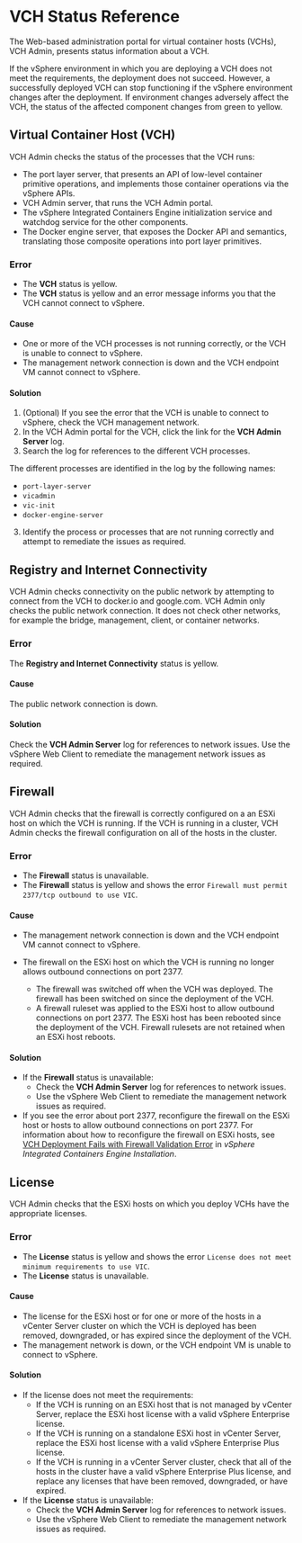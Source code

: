 # VCH Status Reference #

The Web-based administration portal for virtual container hosts (VCHs), VCH Admin, presents status information about a VCH.

If the vSphere environment in which you are deploying a VCH does not meet the requirements, the deployment does not succeed. However, a successfully deployed VCH can stop functioning if the vSphere environment changes after the deployment. If environment changes adversely affect the VCH, the status of the affected component changes from green to yellow.

## Virtual Container Host (VCH) ##

VCH Admin checks the status of the processes that the VCH runs:

- The port layer server, that presents an API of low-level container primitive operations, and implements those container operations via the vSphere APIs.
- VCH Admin server, that runs the VCH Admin portal. 
- The vSphere Integrated Containers Engine initialization service and watchdog service for the other components. 
- The Docker engine server, that exposes the Docker API and semantics, translating those composite operations into port layer primitives.

### Error ###

- The **VCH** status is yellow.
- The **VCH** status is yellow and an error message informs you that the VCH cannot connect to vSphere.

#### Cause ####

- One or more of the VCH processes is not running correctly, or the VCH is unable to connect to vSphere.
- The management network connection is down and the VCH endpoint VM cannot connect to vSphere.

#### Solution ####

1. (Optional) If you see the error that the VCH is unable to connect to vSphere, check the VCH management network.
2. In the VCH Admin portal for the VCH, click the link for the **VCH Admin Server** log.
2. Search the log for references to the different VCH processes.

  The different processes are identified in the log by the following names:

  - `port-layer-server`
  - `vicadmin`
  - `vic-init`
  - `docker-engine-server`

3. Identify the process or processes that are not running correctly and attempt to remediate the issues as required.

## Registry and Internet Connectivity ##

VCH Admin checks connectivity on the public network by attempting to connect from the VCH to docker.io and google.com. VCH Admin only checks the public network connection. It does not check other networks, for example the bridge, management, client, or container networks.

### Error ###

The **Registry and Internet Connectivity** status is yellow.

#### Cause ####

The public network connection is down.

#### Solution ####

Check the **VCH Admin Server** log for references to network issues. Use the vSphere Web Client to remediate the management network issues as required.

## Firewall ##

VCH Admin checks that the firewall is correctly configured on a an ESXi host on which the VCH is running. If the VCH is running in a cluster, VCH Admin checks the firewall configuration on all of the hosts in the cluster.

### Error ###

- The **Firewall** status is unavailable.
- The **Firewall** status is yellow and shows the error `Firewall must permit 2377/tcp outbound to use VIC`.

#### Cause ####

- The management network connection is down and the VCH endpoint VM cannot connect to vSphere. 
- The firewall on the ESXi host on which the VCH is running no longer allows outbound connections on port 2377.

  - The firewall was switched off when the VCH was deployed. The firewall has been switched on since the deployment of the VCH.
  - A firewall ruleset was applied to the ESXi host to allow outbound connections on port 2377. The ESXi host has been rebooted since the deployment of the VCH. Firewall rulesets are not retained when an ESXi host reboots.

#### Solution ####

- If the **Firewall** status is unavailable: 
  - Check the **VCH Admin Server** log for references to network issues. 
  - Use the vSphere Web Client to remediate the management network issues as required.
- If you see the error about port 2377, reconfigure the firewall on the ESXi host or hosts to allow  outbound connections on port 2377. For information about how to reconfigure the firewall on ESXi hosts, see [VCH Deployment Fails with Firewall Validation Error](../vic_installation/ts_firewall_error.html) in *vSphere Integrated Containers Engine Installation*.


## License ##

VCH Admin checks that the ESXi hosts on which you deploy VCHs have the appropriate licenses.

### Error ###

- The **License** status is yellow and shows the error `License does not meet minimum requirements to use VIC`.
- The **License** status is unavailable.

#### Cause ####

- The license for the ESXi host or for one or more of the hosts in a vCenter Server cluster on which the VCH is deployed has been removed, downgraded, or has expired since the deployment of the VCH.
- The management network is down, or the VCH endpoint VM is unable to connect to vSphere.

#### Solution ####

- If the license does not meet the requirements:
  - If the VCH is running on an ESXi host that is not managed by vCenter Server, replace the ESXi host license with a valid vSphere Enterprise license.
  - If the VCH is running on a standalone ESXi host in vCenter Server, replace the ESXi host license with a valid vSphere Enterprise Plus license.
  - If the VCH is running in a vCenter Server cluster, check that all of the hosts in the cluster have a valid vSphere Enterprise Plus license, and replace any licenses that have been removed, downgraded, or have expired.
- If the **License** status is unavailable: 
  - Check the **VCH Admin Server** log for references to network issues. 
  - Use the vSphere Web Client to remediate the management network issues as required.